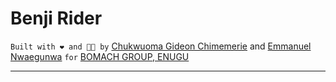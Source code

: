 # Benji Rider

` Built with ❤️ and 🧑‍💻 by ` [Chukwuoma Gideon Chimemerie](https://github.com/egideons) and [Emmanuel Nwaegunwa](https://github.com/maxzeno)
 `for` [BOMACH GROUP, ENUGU](https://bomachgroup.com)

---

<!-- ## Getting Started -->
